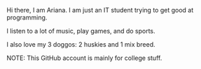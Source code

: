Hi there, I am Ariana. I am just an IT student trying to get good at programming. 

I listen to a lot of music, play games, and do sports. 

I also love my 3 doggos: 2 huskies and 1 mix breed.


NOTE: This GitHub account is mainly for college stuff.

<!---
ArianaGuial/ArianaGuial is a ✨ special ✨ repository because its `README.md` (this file) appears on your GitHub profile.
You can click the Preview link to take a look at your changes.
--->
